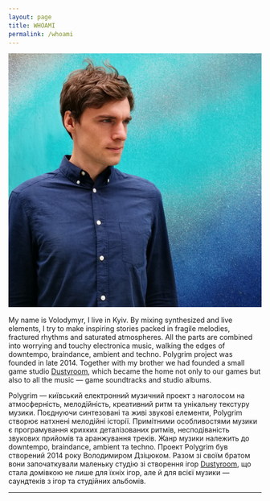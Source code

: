 ```yaml
---
layout: page
title: WHOAMI
permalink: /whoami
---
```


![Polygrim](/assets/img/IMG_20170530_1201053.jpg)

My name is Volodymyr, I live in Kyiv. By mixing synthesized and live elements, I try to make inspiring stories packed in fragile melodies, fractured rhythms and saturated atmospheres. All the parts are combined into worrying and touchy electronica music, walking the edges of downtempo, braindance, ambient and techno. Polygrim project was founded in late 2014. Together with my brother we had founded a small game studio [Dustyroom](http://dustyroom.com), which became the home not only to our games but also to all the music — game soundtracks and studio albums.

Polygrim — київський електронний музичний проект з наголосом на атмосферність, мелодійність, креативний ритм та унікальну текстуру музики. Поєднуючи синтезовані та живі звукові елементи, Polygrim створює натхнені мелодійні історії. Примітними особливостями музики є програмування крихких деталізованих ритмів, несподіваність звукових прийомів та аранжування треків. Жанр музики належить до downtempo, braindance, ambient та techno. Проект Polygrim був створений 2014 року Володимиром Дзіцюком. Разом зі своїм братом вони започаткували маленьку студію зі створення ігор [Dustyroom](http://dustyroom.com), що стала домівкою не лише для їхніх ігор, але й для всієї музики — саундтеків з ігор та студійних альбомів.

---

<!-- ### [Press Kit (zip, 19MB)](https://polygrimmusic.com/press/){: .link-rect}

### [Technical Rider](/assets/docs/polygrim_tech_rider.pdf){: .link-rect} -->
